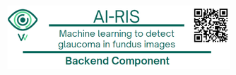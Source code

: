 <div style="display: flex; align-items: center;">
<img src="../Images/header-B.png" alt="header">
</div>

